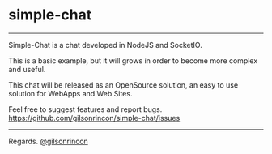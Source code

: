 <h1>simple-chat</h1>
<hr>
Simple-Chat is a chat developed in NodeJS and SocketIO.

This is a basic example, but it will grows in order to become more complex and useful.

This chat will be released as an OpenSource solution, an easy to use solution for WebApps and Web Sites.

Feel free to suggest features and report bugs.
<a href="https://github.com/gilsonrincon/simple-chat/issues">https://github.com/gilsonrincon/simple-chat/issues</a>
<hr>
Regards.
<a href="https://twitter.com/gilsonrincon">@gilsonrincon</a>
